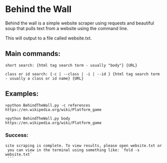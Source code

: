 # Behind the Wall

Behind the wall is a simple website scraper using requests and beautiful soup that pulls text from a website using the command line.

This will output to a file called website.txt.

## Main commands: 
    
    short search: {html tag search term - usually "body"} {URL} 
    
    class or id search: {-c | --class | -i | --id } {html tag search term - usually a class or id name} {URL} 

## Examples:
   ```
   >python BehindTheWall.py -c references https://en.wikipedia.org/wiki/Platform_game
   ```
   ```
   >python BehindTheWall.py body https://en.wikipedia.org/wiki/Platform_game
   ```
### Success:
   ```
   site scraping is complete. To view results, please open website.txt or
    you can view in the terminal using something like: `fold -s website.txt`
    ```
